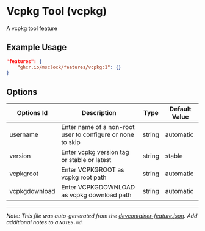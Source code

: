 
# Vcpkg Tool (vcpkg)

A vcpkg tool feature

## Example Usage

```json
"features": {
    "ghcr.io/msclock/features/vcpkg:1": {}
}
```

## Options

| Options Id | Description | Type | Default Value |
|-----|-----|-----|-----|
| username | Enter name of a non-root user to configure or none to skip | string | automatic |
| version | Enter vcpkg version tag or stable or latest | string | stable |
| vcpkgroot | Enter VCPKGROOT as vcpkg root path | string | automatic |
| vcpkgdownload | Enter VCPKGDOWNLOAD as vcpkg download path | string | automatic |



---

_Note: This file was auto-generated from the [devcontainer-feature.json](https://github.com/msclock/features/blob/main/src/vcpkg/devcontainer-feature.json).  Add additional notes to a `NOTES.md`._
